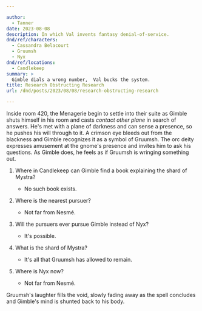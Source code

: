 ```yaml
---

author:
  - Tanner
date: 2023-08-08
description: In which Val invents fantasy denial-of-service.
dnd/ref/characters:
  - Cassandra Belacourt
  - Gruumsh
  - Nyx
dnd/ref/locations:
  - Candlekeep
summary: >
  Gimble dials a wrong number,  Val bucks the system.
title: Research Obstructing Research
url: /dnd/posts/2023/08/08/research-obstructing-research

---
```


Inside room 420, the Menagerie begin to settle into their suite as Gimble shuts himself in his room and casts _contact other plane_ in search of answers.
He's met with a plane of darkness and can sense a presence, so he pushes his will through to it.
A crimson eye bleeds out from the blackness and Gimble recognizes it as a symbol of Gruumsh.
The orc deity expresses amusement at the gnome's presence and invites him to ask his questions.
As Gimble does, he feels as if Gruumsh is wringing something out.

1. Where in Candlekeep can Gimble find a book explaining the shard of Mystra?
    - No such book exists.

2. Where is the nearest pursuer?
    - Not far from Nesmé.

3. Will the pursuers ever pursue Gimble instead of Nyx?
    - It's possible.

4. What is the shard of Mystra?
    - It's all that Gruumsh has allowed to remain.

5. Where is Nyx now?
    - Not far from Nesmé.

Gruumsh's laughter fills the void, slowly fading away as the spell concludes and Gimble's mind is shunted back to his body.



